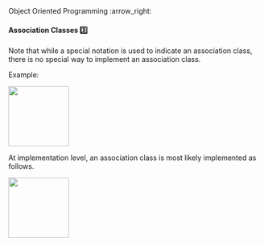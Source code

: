 <link rel="stylesheet" href="{{baseUrl}}/css/textbook.css">

<div class="website-content">

<div id="path">Object Oriented Programming :arrow_right: </div>

<div id="title">

#### Association Classes :three:

</div>

<div id="body">

<dynamic-panel src="../../oop/associations/associationClasses/topicPanel.md" header="OOP: Associations: Association Classes" is-open></dynamic-panel>

<p/>

Note that while a special notation is used to indicate an association class, there is no special way to implement an association class.

<tip-box>

Example:

<img src="{{baseUrl}}/oopImplementation/associationClasses/images/manWoman.png" height="120" />
<p/>

At implementation level, an association class is most likely implemented as follows.

<img src="{{baseUrl}}/oopImplementation/associationClasses/images/manWomanImplementation.png" height="120" />
<p/>

</tip-box>

</div>

</div>
